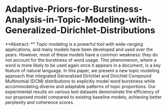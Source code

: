 # Adaptive-Priors-for-Burstiness-Analysis-in-Topic-Modeling-with-Generalized-Dirichlet-Distributions

**Abstract:
**
Topic modeling is a powerful tool with wide-ranging applications, and many models have been developed and used over the years. However, most of these models have a common weakness: they do not account for the burstiness of word usage. This phenomenon, where a word is more likely to be used again once it appears in a document, is a key feature of natural language. In this paper, we present a new topic modeling approach that integrated Generalized Dirichlet and Dirichlet Compound Multinomial (DCM) distributions to explicitly model word burstiness while accommodating diverse and adaptable patterns of topic proportions. Our experimental results on various text datasets demonstrate the efficiency of our proposed model compared to existing baseline models, achieving better perplexity and coherence scores.
